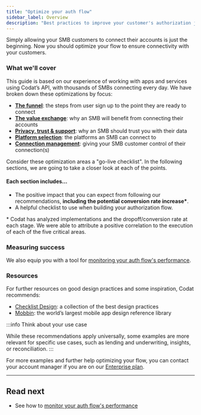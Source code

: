 ```yaml
---
title: "Optimize your auth flow"
sidebar_label: Overview
description: "Best practices to improve your customer's authorization journey experience"
---
```


Simply allowing your SMB customers to connect their accounts is just the beginning. Now you should optimize your flow to ensure connectivity with your customers.

### What we'll cover

This guide is based on our experience of working with apps and services using Codat’s API, with thousands of SMBs connecting every day. We have broken down these optimizations by focus:

- **[The funnel](/auth-flow/optimize/funnel)**: the steps from user sign up to the point they are ready to connect
- **[The value exchange](/auth-flow/optimize/value-exchange)**: why an SMB will benefit from connecting their accounts
- **[Privacy, trust & support](/auth-flow/optimize/privacy)**: why an SMB should trust you with their data
- **[Platform selection](/auth-flow/optimize/platform-selection)**: the platforms an SMB can connect to
- **[Connection management](/auth-flow/optimize/connection-management)**: giving your SMB customer control of their connection(s)

Consider these optimization areas a "go-live checklist". In the following sections, we are going to take a closer look at each of the points.

#### Each section includes...

- The positive impact that you can expect from following our recommendations, **including the potential conversion rate increase\***.
- A helpful checklist to use when building your authorization flow.

\* Codat has analyzed implementations and the dropoff/conversion rate at each stage. We were able to attribute a positive correlation to the execution of each of the five critical areas.

### Measuring success

We also equip you with a tool for [monitoring your auth flow's performance](/auth-flow/optimize/monitor-auth-flow).

### Resources

For further resources on good design practices and some inspiration, Codat recommends:

- <a href="https://www.checklist.design/" target="blank">Checklist Design</a>: a collection of the best design practices
- <a href="https://mobbin.com/browse/ios/apps" target="blank">Mobbin</a>: the world’s largest mobile app design reference library

:::info Think about your use case

While these recommendations apply universally, some examples are more relevant for specific use cases, such as lending and underwriting, insights, or reconciliation.
:::

For more examples and further help optimizing your flow, you can contact your account manager if you are on our [Enterprise plan](https://www.codat.io/plans/).

---

## Read next

- See how to [monitor your auth flow's performance](/auth-flow/optimize/optimize-the-connection-journey)
